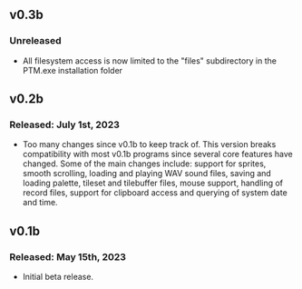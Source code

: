 ## v0.3b
### Unreleased

- All filesystem access is now limited to the "files" subdirectory in the PTM.exe installation folder

## v0.2b
### Released: July 1st, 2023

- Too many changes since v0.1b to keep track of. This version breaks compatibility with most v0.1b programs since several core features have changed. Some of the main changes include: support for sprites, smooth scrolling, loading and playing WAV sound files, saving and loading palette, tileset and tilebuffer files, mouse support, handling of record files, support for clipboard access and querying of system date and time.

## v0.1b
### Released: May 15th, 2023

- Initial beta release.
